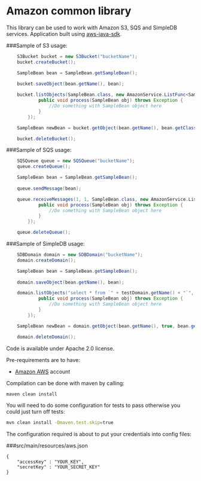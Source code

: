 Amazon common library
============

This library can be used to work with Amazon S3, SQS and SimpleDB services. 
Application built using [aws-java-sdk](http://aws.amazon.com/sdkforjava/).

###Sample of S3 usage:
```java
    S3Bucket bucket = new S3Bucket("bucketName");
    bucket.createBucket();

    SampleBean bean = SampleBean.getSampleBean();
    
    bucket.saveObject(bean.getName(), bean);

    bucket.listObjects(SampleBean.class, new AmazonService.ListFunc<SampleBean>() {
            public void process(SampleBean obj) throws Exception {
                //Do something with SampleBean object here
            }
        });

    SampleBean newBean = bucket.getObject(bean.getName(), bean.getClass());

    bucket.deleteBucket();
```

###Sample of SQS usage:
```java
    SQSQueue queue = new SQSQueue("bucketName");
    queue.createQueue();

    SampleBean bean = SampleBean.getSampleBean();
    
    queue.sendMessage(bean);

    queue.receiveMessages(1, 1, SampleBean.class, new AmazonService.ListFunc<SampleBean>() {
            public void process(SampleBean obj) throws Exception {
                //Do something with SampleBean object here
            }
        });

    queue.deleteQueue();
```

###Sample of SimpleDB usage:
```java
    SDBDomain domain = new SDBDomain("bucketName");
    domain.createDomain();

    SampleBean bean = SampleBean.getSampleBean();
    
    domain.saveObject(bean.getName(), bean);

    domain.listObjects("select * from `" + testDomain.getName() + "`", SampleBean.class, new AmazonService.ListFunc<SampleBean>() {
            public void process(SampleBean obj) throws Exception {
                //Do something with SampleBean object here
            }
        });

    SampleBean newBean = domain.getObject(bean.getName(), true, bean.getClass()); //boolean true for consistent read if necessary

    domain.deleteDomain();
```

Code is available under Apache 2.0 license.

Pre-requirements are to have:
- [Amazon AWS](http://aws.amazon.com) account

Compilation can be done with maven by calling:
```bash
maven clean install
```

You will need to do some configuration for tests to pass otherwise you could just turn off tests:
```bash
mvn clean install -Dmaven.test.skip=true
```

The configuration required is about to put your credentials into config files:

###src/main/resources/aws.json
```
{
    "accessKey" : "YOUR_KEY",
    "secretKey" : "YOUR_SECRET_KEY"
}
```
